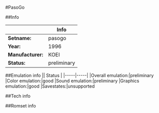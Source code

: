 #PasoGo

##Info

||Info|
|-----|-----|
|**Setname:**|pasogo
|**Year:**|1996
|**Manufacturer:**|KOEI
|**Status:**|preliminary

##Emulation info
|| Status |
|-----|-----|
|Overall emulation:|preliminary
|Color emulation:|good
|Sound emulation:|preliminary
|Graphics emulation:|good
|Savestates:|unsupported

##Tech info

##Romset info

<!--- START OF EDITED COMMENT DO NOT TOUCH TEXT ABOVE-->
